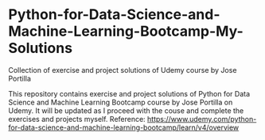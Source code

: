 # Python-for-Data-Science-and-Machine-Learning-Bootcamp-My-Solutions
Collection of exercise and project solutions of Udemy course by Jose Portilla

This repository contains exercise and project solutions of Python for Data Science and Machine Learning Bootcamp course by Jose Portilla on Udemy. It will be updated as I proceed with the couse and complete the exercises and projects myself. 
Reference: https://www.udemy.com/python-for-data-science-and-machine-learning-bootcamp/learn/v4/overview

